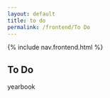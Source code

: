 ```yaml
---
layout: default
title: to do
permalink: /frontend/To Do
---
```


{% include nav.frontend.html %}

## To Do

yearbook
